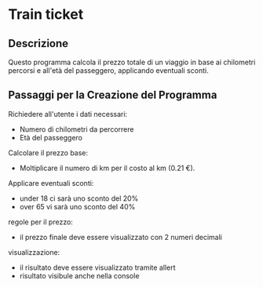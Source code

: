 # Train ticket

## Descrizione

Questo programma calcola il prezzo totale di un viaggio in base ai chilometri percorsi e all'età del passeggero, applicando eventuali sconti.

## Passaggi per la Creazione del Programma

Richiedere all'utente i dati necessari:
- Numero di chilometri da percorrere
- Età del passeggero

Calcolare il prezzo base:
- Moltiplicare il numero di km per il costo al km (0.21 €).

Applicare eventuali sconti:
- under 18 ci sarà uno sconto del 20%
- over 65 vi sarà uno sconto del 40%

regole per il prezzo:
- il prezzo finale deve essere visualizzato con 2 numeri decimali 

visualizzazione:
- il risultato deve essere visualizzato tramite allert
- risultato visibule anche nella console 